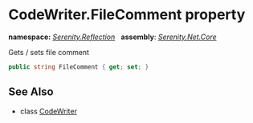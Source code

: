 # CodeWriter.FileComment property
**namespace:** *[Serenity.Reflection](../../README.md#serenity.reflection-namespace)*   **assembly**: *[Serenity.Net.Core](../../README.md)*

Gets / sets file comment

```csharp
public string FileComment { get; set; }
```

## See Also

* class [CodeWriter](../CodeWriter.md)